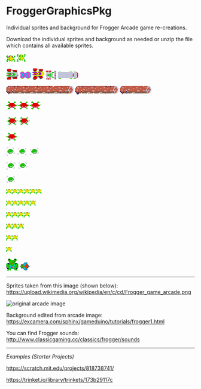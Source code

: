 # FroggerGraphicsPkg


Individual sprites and background for Frogger Arcade game re-creations.


Download the individual sprites and background as needed or unzip the file which contains all available sprites.


![frog sprite](https://github.com/nguyenchloet/FroggerGraphicsPkg/blob/main/frog1.png)
![jumping frog sprite](https://github.com/nguyenchloet/FroggerGraphicsPkg/blob/main/frog2.png)


![car 1](https://github.com/nguyenchloet/FroggerGraphicsPkg/blob/main/car1.png)
![car 2](https://github.com/nguyenchloet/FroggerGraphicsPkg/blob/main/car2.png)
![car 3](https://github.com/nguyenchloet/FroggerGraphicsPkg/blob/main/car3.png)
![car 4](https://github.com/nguyenchloet/FroggerGraphicsPkg/blob/main/car4.png)
![car 5](https://github.com/nguyenchloet/FroggerGraphicsPkg/blob/main/car5.png)


![log 1](https://github.com/nguyenchloet/FroggerGraphicsPkg/blob/main/log1.png)
![log 2](https://github.com/nguyenchloet/FroggerGraphicsPkg/blob/main/log2.png)
![log 3](https://github.com/nguyenchloet/FroggerGraphicsPkg/blob/main/log3.png)


![3 turtles](https://github.com/nguyenchloet/FroggerGraphicsPkg/blob/main/3turtles.png)


![2 turtles](https://github.com/nguyenchloet/FroggerGraphicsPkg/blob/main/2turtles.png)


![1 turtle](https://github.com/nguyenchloet/FroggerGraphicsPkg/blob/main/1turtle.png)

![3 shells](https://github.com/nguyenchloet/FroggerGraphicsPkg/blob/main/3shells.png) 


![2 shells](https://github.com/nguyenchloet/FroggerGraphicsPkg/blob/main/2shells.png) 


![1 shells](https://github.com/nguyenchloet/FroggerGraphicsPkg/blob/main/1shell.png)


![6 lives](https://github.com/nguyenchloet/FroggerGraphicsPkg/blob/main/6lives.png)


![5 lives](https://github.com/nguyenchloet/FroggerGraphicsPkg/blob/main/5lives.png)


![4 lives](https://github.com/nguyenchloet/FroggerGraphicsPkg/blob/main/4lives.png)


![3 lives](https://github.com/nguyenchloet/FroggerGraphicsPkg/blob/main/3lives.png)


![2 lives](https://github.com/nguyenchloet/FroggerGraphicsPkg/blob/main/2lives.png)


![1 life](https://github.com/nguyenchloet/FroggerGraphicsPkg/blob/main/1life.png)

![end frog](https://github.com/nguyenchloet/FroggerGraphicsPkg/blob/main/endfrog.png)
![fly](https://github.com/nguyenchloet/FroggerGraphicsPkg/blob/main/fly.png)


***

Sprites taken from this image (shown below): https://upload.wikimedia.org/wikipedia/en/c/cd/Frogger_game_arcade.png


![original arcade image](https://upload.wikimedia.org/wikipedia/en/c/cd/Frogger_game_arcade.png)



Background edited from arcade image: https://excamera.com/sphinx/gameduino/tutorials/frogger1.html

You can find Frogger sounds: http://www.classicgaming.cc/classics/frogger/sounds

***

<em> Examples (Starter Projects) </em> 


https://scratch.mit.edu/projects/818738741/


https://trinket.io/library/trinkets/173b29117c
